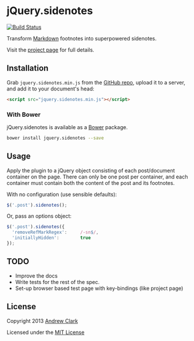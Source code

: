 # jQuery.sidenotes

[![Build Status](https://travis-ci.org/acdlite/jquery.sidenotes.png?branch=master)](https://travis-ci.org/acdlite/jquery.sidenotes)

Transform [Markdown](http://daringfireball.net/projects/markdown/) footnotes into superpowered sidenotes.

Visit the [project page](http://acdlite.github.io/jquery.sidenotes/) for full details.

## Installation

Grab `jquery.sidenotes.min.js` from the [GitHub repo](https://github.com/acdlite/jquery.sidenotes), upload it to a server, and add it to your document's head:

```html
<script src="jquery.sidenotes.min.js"></script>
```

### With Bower

jQuery.sidenotes is available as a [Bower](http://bower.io) package.

```bash
bower install jquery.sidenotes --save
```

## Usage

Apply the plugin to a jQuery object consisting of each post/document container on the page. There can only be one post per container, and each container must contain both the content of the post and its footnotes.

With no configuration (use sensible defaults):

```javascript
$('.post').sidenotes();
```

Or, pass an options object:

```javascript
$('.post').sidenotes({
  'removeRefMarkRegex':     /-sn$/,
  'initiallyHidden':        true
});
```

## TODO

- Improve the docs
- Write tests for the rest of the spec.
- Set-up browser based test page with key-bindings (like project page)

## License

Copyright 2013
[Andrew Clark](http://andrewphilipclark.com)

Licensed under the [MIT License](http://opensource.org/licenses/MIT)
